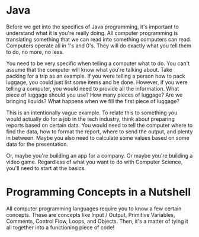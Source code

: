 # Java

Before we get into the specifics of Java programming, it's important to understand what it is you're really doing. All computer programming is translating 
something that we can read into something computers can read. Computers operate all in 1's and 0's. They will do exactly what you tell them to do, no more, no 
less. 

You need to be very specific when telling a computer what to do. You can't assume that the computer will know what you're talking about. Take packing for a 
trip as an example. If you were telling a person how to pack luggage, you could just list some items and be done. However, if you were telling a computer, you 
would need to provide all the information. What piece of luggage should you use? How many pieces of luggage? Are we bringing liquids? What happens when we fill
the first piece of luggage? 

This is an intentionally vague example. To relate this to something you would actually do for a job in the tech industry, think about preparing reports based on 
certain data. You would need to tell the computer where to find the data, how to format the report, where to send the output, and plenty in between. Maybe you also
need to calculate some values based on some data for the presentation. 

Or, maybe you're building an app for a company. Or maybe you're building a video game. Regardless of what you want to do with Computer Science, you'll need to 
start at the basics. 

# Programming Concepts in a Nutshell

All computer programming languages require you to know a few certain concepts. These are concepts like Input / Output, Primitive Variables, Comments, Control 
Flow, Loops, and Objects. Then, it's a matter of tying it all together into a functioning piece of code! 



